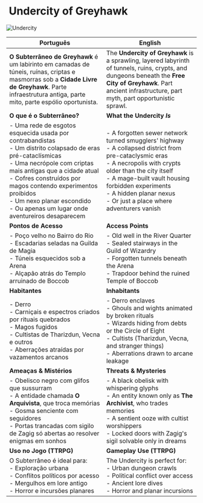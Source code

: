 ﻿# ️ Undercity of Greyhawk
![Undercity](assets/location/undercity.png)

| Português | English |
|-----------|---------|
| **O Subterrâneo de Greyhawk** é um labirinto em camadas de túneis, ruínas, criptas e masmorras sob a **Cidade Livre de Greyhawk**. Parte infraestrutura antiga, parte mito, parte espólio oportunista. | The **Undercity of Greyhawk** is a sprawling, layered labyrinth of tunnels, ruins, crypts, and dungeons beneath the **Free City of Greyhawk**. Part ancient infrastructure, part myth, part opportunistic sprawl. |
| **O que é o Subterrâneo?** | **What the Undercity *Is*** |
| - Uma rede de esgotos esquecida usada por contrabandistas<br>- Um distrito colapsado de eras pré-cataclísmicas<br>- Uma necrópole com criptas mais antigas que a cidade atual<br>- Cofres construídos por magos contendo experimentos proibidos<br>- Um nexo planar escondido<br>- Ou apenas um lugar onde aventureiros desaparecem | - A forgotten sewer network turned smugglers' highway<br>- A collapsed district from pre-cataclysmic eras<br>- A necropolis with crypts older than the city itself<br>- A mage-built vault housing forbidden experiments<br>- A hidden planar nexus<br>- Or just a place where adventurers vanish |
| **Pontos de Acesso** | **Access Points** |
| - Poço velho no Bairro do Rio<br>- Escadarias seladas na Guilda de Magia<br>- Túneis esquecidos sob a Arena<br>- Alçapão atrás do Templo arruinado de Boccob | - Old well in the River Quarter<br>- Sealed stairways in the Guild of Wizardry<br>- Forgotten tunnels beneath the Arena<br>- Trapdoor behind the ruined Temple of Boccob |
| **Habitantes** | **Inhabitants** |
| - Derro<br>- Carniçais e espectros criados por rituais quebrados<br>- Magos fugidos<br>- Cultistas de Tharizdun, Vecna e outros<br>- Aberrações atraídas por vazamentos arcanos | - Derro enclaves<br>- Ghouls and wights animated by broken rituals<br>- Wizards hiding from debts or the Circle of Eight<br>- Cultists (Tharizdun, Vecna, and stranger things)<br>- Aberrations drawn to arcane leakage |
| **Ameaças & Mistérios** | **Threats & Mysteries** |
| - Obelisco negro com glifos que sussurram<br>- A entidade chamada **O Arquivista**, que troca memórias<br>- Gosma senciente com seguidores<br>- Portas trancadas com sigilo de Zagig  só abertas ao resolver enigmas em sonhos | - A black obelisk with whispering glyphs<br>- An entity known only as **The Archivist**, who trades memories<br>- A sentient ooze with cultist worshippers<br>- Locked doors with Zagig's sigil  solvable only in dreams |
| **Uso no Jogo (TTRPG)** | **Gameplay Use (TTRPG)** |
| O Subterrâneo é ideal para:<br>- Exploração urbana<br>- Conflitos políticos por acesso<br>- Mergulhos em lore antigo<br>- Horror e incursões planares | The Undercity is perfect for:<br>- Urban dungeon crawls<br>- Political conflict over access<br>- Ancient lore dives<br>- Horror and planar incursions |





